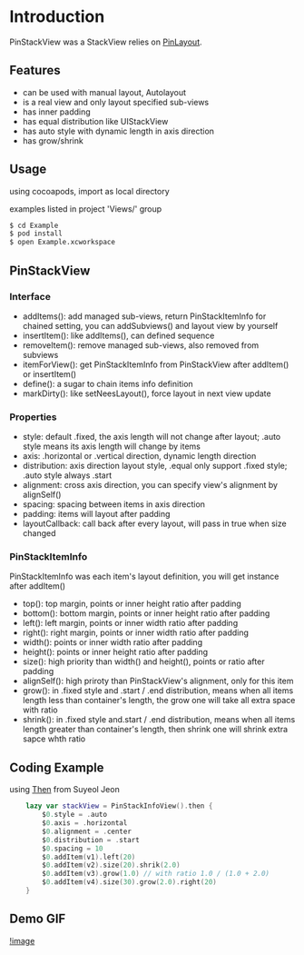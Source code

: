 

# Introduction

PinStackView was a StackView relies on [PinLayout](https://github.com/layoutBox/PinLayout.git).

## Features

- can be used with manual layout, Autolayout 
- is a real view and only layout specified sub-views
- has inner padding
- has equal distribution like UIStackView
- has auto style with dynamic length in axis direction
- has grow/shrink

## Usage

using cocoapods, import as local directory

examples listed in project 'Views/' group

```bash
$ cd Example
$ pod install
$ open Example.xcworkspace
```

## PinStackView 

### Interface

- addItems(): add managed sub-views, return PinStackItemInfo for chained setting, you can addSubviews() and layout view by yourself
- insertItem(): like addItems(), can defined sequence
- removeItem(): remove managed sub-views, also removed from subviews
- itemForView(): get PinStackItemInfo from PinStackView after addItem() or insertItem()
- define(): a sugar to chain items info definition
- markDirty(): like setNeesLayout(), force layout in next view update

### Properties

- style: default .fixed, the axis length will not change after layout; .auto style means its axis length will change by items
- axis: .horizontal or .vertical direction, dynamic length direction
- distribution: axis direction layout style, .equal only support .fixed style; .auto style always .start
- alignment: cross axis direction, you can specify view's alignment by alignSelf()
- spacing: spacing between items in axis direction
- padding: items will layout after padding
- layoutCallback: call back after every layout, will pass in true when size changed

### PinStackItemInfo

PinStackItemInfo was each item's layout definition, you will get instance after addItem()

- top(): top margin, points or inner height ratio after padding
- bottom(): bottom margin, points or inner height ratio after padding
- left(): left margin, points or inner width ratio after padding
- right(): right margin, points or inner width ratio after padding
- width(): points or inner width ratio after padding
- height(): points or inner height ratio after padding
- size(): high priority than width() and height(), points or ratio after padding
- alignSelf(): high priroty than PinStackView's alignment, only for this item
- grow(): in .fixed style and .start / .end distribution, means when all items length less than container's length, the grow one will take all extra space with ratio
- shrink(): in .fixed style and.start / .end distribution, means when all items length greater than container's length, then shrink one will shrink extra sapce whth ratio

## Coding Example

using [Then](https://github.com/devxoul/Then/) from Suyeol Jeon

```swift
    lazy var stackView = PinStackInfoView().then {
        $0.style = .auto
        $0.axis = .horizontal
        $0.alignment = .center
        $0.distribution = .start
        $0.spacing = 10
        $0.addItem(v1).left(20)
        $0.addItem(v2).size(20).shrik(2.0)
        $0.addItem(v3).grow(1.0) // with ratio 1.0 / (1.0 + 2.0)
        $0.addItem(v4).size(30).grow(2.0).right(20)
    }
```

## Demo GIF

[!image](https://github.com/lalawue/PinStackView/blob/master/Images/demo.gif)
